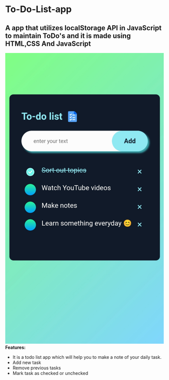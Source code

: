 # To-Do-List-app
A app that utilizes **localStorage API in JavaScript to maintain ToDo's** and it is made using HTML,CSS And JavaScript 
---
![Todo App](src/TodoApp.jpg)
**Features:**
- It is a todo list app which will help you to make a note of your daily task. 
- Add new task
- Remove previous tasks
- Mark task as checked or unchecked
